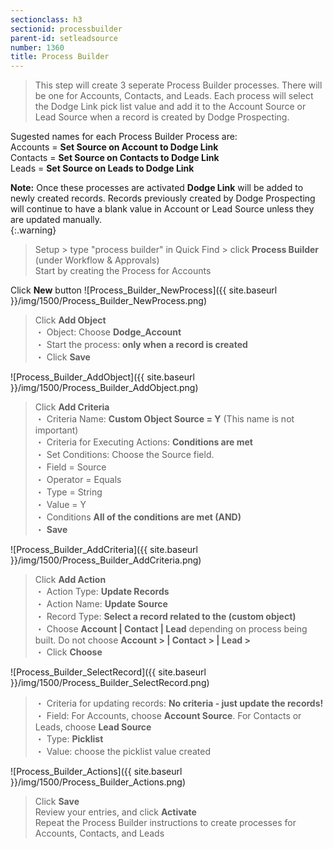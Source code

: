 ```yaml
---
sectionclass: h3
sectionid: processbuilder
parent-id: setleadsource
number: 1360
title: Process Builder
---
```

>This step will create 3 seperate Process Builder processes.  There will be one for Accounts, Contacts, and Leads.  Each process will select the Dodge Link pick list value and add it to the Account Source or Lead Source when a record is created by Dodge Prospecting. 

Sugested names for each Process Builder Process are:
<br>Accounts = **Set Source on Account to Dodge Link** 
<br>Contacts = **Set Source on Contacts to Dodge Link**
<br>Leads = **Set Source on Leads to Dodge Link** 

 **Note:**  Once these processes are activated **Dodge Link** will be added to newly created records. Records previously created by Dodge Prospecting will continue to have a blank value in Account or Lead Source unless they are updated manually.  
{:.warning}



>Setup > type "process builder" in Quick Find > click **Process Builder** (under Workflow & Approvals)  
Start by creating the Process for Accounts

Click **New** button 
![Process_Builder_NewProcess]({{ site.baseurl }}/img/1500/Process_Builder_NewProcess.png)  

>Click **Add Object**  
  ・    Object: Choose **Dodge_Account**   
  ・    Start the process: **only when a record is created**    
  ・    Click **Save**  

![Process_Builder_AddObject]({{ site.baseurl }}/img/1500/Process_Builder_AddObject.png)

>Click **Add Criteria**   
  ・    Criteria Name: **Custom Object Source = Y** (This name is not important)  
  ・    Criteria for Executing Actions: **Conditions are met**  
  ・    Set Conditions: Choose the Source field.  
      ・    Field = Source   
      ・    Operator = Equals  
      ・    Type = String  
      ・    Value = Y  
  ・    Conditions **All of the conditions are met (AND)**  
  ・    **Save**  

![Process_Builder_AddCriteria]({{ site.baseurl }}/img/1500/Process_Builder_AddCriteria.png)


>Click **Add Action**  
  ・    Action Type: **Update Records**  
  ・    Action Name: **Update Source**  
  ・    Record Type: **Select a record related to the (custom object)**  
  ・    Choose **Account | Contact | Lead** depending on process being built. Do not choose **Account > | Contact > | Lead >**  
  ・    Click **Choose**  

![Process_Builder_SelectRecord]({{ site.baseurl }}/img/1500/Process_Builder_SelectRecord.png)  

>  ・    Criteria for updating records: **No criteria - just update the records!**  
  ・    Field: For Accounts, choose **Account Source**.  For Contacts or Leads, choose **Lead Source**  
  ・    Type: **Picklist**  
  ・    Value: choose the picklist value created  

![Process_Builder_Actions]({{ site.baseurl }}/img/1500/Process_Builder_Actions.png)

>Click **Save**  
Review your entries, and click **Activate**  
Repeat the Process Builder instructions to create processes for Accounts, Contacts, and Leads  
